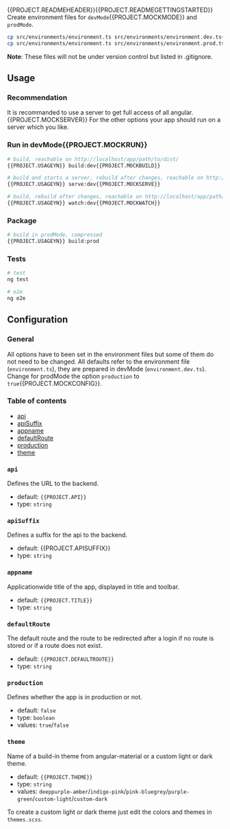 {{PROJECT.READMEHEADER}}{{PROJECT.READMEGETTINGSTARTED}}
Create environment files for `devMode`{{PROJECT.MOCKMODE}} and `prodMode`.

```bash
cp src/environments/environment.ts src/environments/environment.dev.ts{{PROJECT.MOCKENV}}
cp src/environments/environment.ts src/environments/environment.prod.ts
```

**Note**: These files will not be under version control but listed in .gitignore.

## Usage

### Recommendation

It is recommanded to use a server to get full access of all angular.{{PROJECT.MOCKSERVER}}
For the other options your app should run on a server which you like.

### Run in devMode{{PROJECT.MOCKRUN}}

```bash
# build, reachable on http://localhost/app/path/to/dist/
{{PROJECT.USAGEYN}} build:dev{{PROJECT.MOCKBUILD}}

# build and starts a server, rebuild after changes, reachable on http://localhost:4200/
{{PROJECT.USAGEYN}} serve:dev{{PROJECT.MOCKSERVE}}

# build, rebuild after changes, reachable on http://localhost/app/path/to/dist/
{{PROJECT.USAGEYN}} watch:dev{{PROJECT.MOCKWATCH}}
```

### Package

```bash
# build in prodMode, compressed
{{PROJECT.USAGEYN}} build:prod
```

### Tests

```bash
# test
ng test

# e2e
ng e2e
```

## Configuration

### General

All options have to been set in the environment files but some of them do not need to be changed.
All defaults refer to the environment file (`environment.ts`), they are prepared in devMode (`environment.dev.ts`).
Change for prodMode the option `production` to `true`{{PROJECT.MOCKCONFIG}}.

### Table of contents

* [api](#api)
* [apiSuffix](#apiSuffix)
* [appname](#appname)
* [defaultRoute](#defaultRoute)
* [production](#production)
* [theme](#theme)

### `api`

Defines the URL to the backend.

* default: `{{PROJECT.API}}`
* type: `string`

### `apiSuffix`

Defines a suffix for the api to the backend.

* default: {{PROJECT.APISUFFIX}}
* type: `string`

### `appname`

Applicationwide title of the app, displayed in title and toolbar.

* default: `{{PROJECT.TITLE}}`
* type: `string`

### `defaultRoute`

The default route and the route to be redirected after a login if no route is stored or if a route does not exist.

* default: `{{PROJECT.DEFAULTROUTE}}`
* type: `string`

### `production`

Defines whether the app is in production or not.

* default: `false`
* type: `boolean`
* values: `true`/`false`

### `theme`

Name of a build-in theme from angular-material or a custom light or dark theme.

* default: `{{PROJECT.THEME}}`
* type: `string`
* values: `deeppurple-amber`/`indigo-pink`/`pink-bluegrey`/`purple-green`/`custom-light`/`custom-dark`

To create a custom light or dark theme just edit the colors and themes in `themes.scss`.
